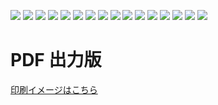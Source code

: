 ![](https://github.com/YuhichYOC/threat_map/blob/master/images/%E8%A8%AD%E8%A8%88%E6%9B%B8A/1.png)
![](https://github.com/YuhichYOC/threat_map/blob/master/images/%E8%A8%AD%E8%A8%88%E6%9B%B8A/2.png)
![](https://github.com/YuhichYOC/threat_map/blob/master/images/%E8%A8%AD%E8%A8%88%E6%9B%B8A/3.png)
![](https://github.com/YuhichYOC/threat_map/blob/master/images/%E8%A8%AD%E8%A8%88%E6%9B%B8A/4.png)
![](https://github.com/YuhichYOC/threat_map/blob/master/images/%E8%A8%AD%E8%A8%88%E6%9B%B8A/5.png)
![](https://github.com/YuhichYOC/threat_map/blob/master/images/%E8%A8%AD%E8%A8%88%E6%9B%B8A/6.png)
![](https://github.com/YuhichYOC/threat_map/blob/master/images/%E8%A8%AD%E8%A8%88%E6%9B%B8A/7.png)
![](https://github.com/YuhichYOC/threat_map/blob/master/images/%E8%A8%AD%E8%A8%88%E6%9B%B8A/8.png)
![](https://github.com/YuhichYOC/threat_map/blob/master/images/%E8%A8%AD%E8%A8%88%E6%9B%B8A/9.png)
![](https://github.com/YuhichYOC/threat_map/blob/master/images/%E8%A8%AD%E8%A8%88%E6%9B%B8A/10.png)
![](https://github.com/YuhichYOC/threat_map/blob/master/images/%E8%A8%AD%E8%A8%88%E6%9B%B8A/11.png)
![](https://github.com/YuhichYOC/threat_map/blob/master/images/%E8%A8%AD%E8%A8%88%E6%9B%B8A/12.png)
![](https://github.com/YuhichYOC/threat_map/blob/master/images/%E8%A8%AD%E8%A8%88%E6%9B%B8A/13.png)
![](https://github.com/YuhichYOC/threat_map/blob/master/images/%E8%A8%AD%E8%A8%88%E6%9B%B8A/14.png)
![](https://github.com/YuhichYOC/threat_map/blob/master/images/%E8%A8%AD%E8%A8%88%E6%9B%B8A/15.png)
![](https://github.com/YuhichYOC/threat_map/blob/master/images/%E8%A8%AD%E8%A8%88%E6%9B%B8A/16.png)

# PDF 出力版
[印刷イメージはこちら](https://github.com/YuhichYOC/threat_map/blob/master/%E8%A8%AD%E8%A8%88%E6%9B%B8A.pdf)